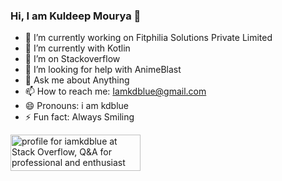 ### Hi, I am Kuldeep Mourya 👋

- 🔭 I’m currently working on Fitphilia Solutions Private Limited
- 🌱 I’m currently with Kotlin
- 👯 I’m on Stackoverflow
- 🤔 I’m looking for help with AnimeBlast
- 💬 Ask me about Anything
- 📫 How to reach me: Iamkdblue@gmail.com
- 😄 Pronouns: i am kdblue
- ⚡ Fun fact: Always Smiling

<a href="https://stackoverflow.com/users/6925888/iamkdblue"><img src="https://stackoverflow.com/users/flair/6925888.png" width="208" height="58" alt="profile for iamkdblue at Stack Overflow, Q&amp;A for professional and enthusiast programmers" title="profile for iamkdblue at Stack Overflow, Q&amp;A for professional and enthusiast programmers"></a>

